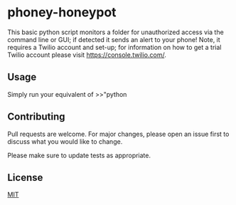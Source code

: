 # phoney-honeypot
This basic python script monitors a folder for unauthorized access via the command line or GUI; if detected it sends an alert to your phone!  Note, it requires a Twilio account and set-up; for information on how to get a trial Twilio account please visit https://console.twilio.com/.

## Usage

Simply run your equivalent of >>"python 

## Contributing

Pull requests are welcome. For major changes, please open an issue first
to discuss what you would like to change.

Please make sure to update tests as appropriate.

## License

[MIT](https://choosealicense.com/licenses/mit/)
